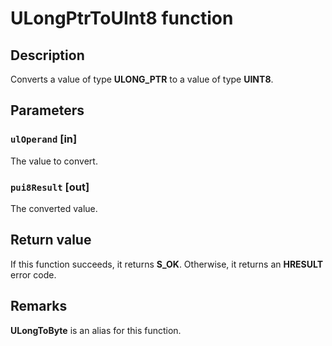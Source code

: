 # ULongPtrToUInt8 function

## Description

Converts a value of type **ULONG_PTR** to a value of type **UINT8**.

## Parameters

### `ulOperand` [in]

The value to convert.

### `pui8Result` [out]

The converted value.

## Return value

If this function succeeds, it returns **S_OK**. Otherwise, it returns an **HRESULT** error code.

## Remarks

**ULongToByte** is an alias for this function.